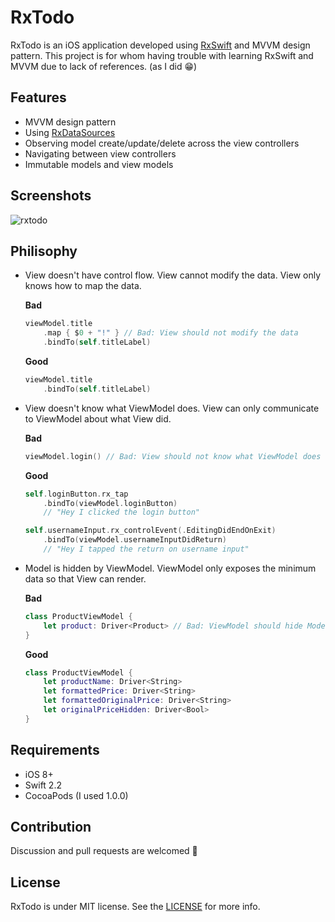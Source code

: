 RxTodo
======

RxTodo is an iOS application developed using [RxSwift](https://github.com/ReactiveX/RxSwift) and MVVM design pattern. This project is for whom having trouble with learning RxSwift and MVVM due to lack of references. (as I did 😁)


Features
--------

* MVVM design pattern
* Using [RxDataSources](https://github.com/RxSwiftCommunity/RxDataSources)
* Observing model create/update/delete across the view controllers
* Navigating between view controllers
* Immutable models and view models


Screenshots
-----------

![rxtodo](https://cloud.githubusercontent.com/assets/931655/16531082/eae3ead2-4005-11e6-8537-a6856d704d74.png)


Philisophy
----------

* View doesn't have control flow. View cannot modify the data. View only knows how to map the data.

    **Bad**

    ```swift
    viewModel.title
        .map { $0 + "!" } // Bad: View should not modify the data
        .bindTo(self.titleLabel)
    ```

    **Good**
    
    ```swift
    viewModel.title
        .bindTo(self.titleLabel)
    ```

* View doesn't know what ViewModel does. View can only communicate to ViewModel about what View did.

    **Bad**

    ```swift
    viewModel.login() // Bad: View should not know what ViewModel does (login)
    ```

    **Good**
    
    ```swift
    self.loginButton.rx_tap
        .bindTo(viewModel.loginButton)
        // "Hey I clicked the login button"

    self.usernameInput.rx_controlEvent(.EditingDidEndOnExit)
        .bindTo(viewModel.usernameInputDidReturn)
        // "Hey I tapped the return on username input"
    ```

* Model is hidden by ViewModel. ViewModel only exposes the minimum data so that View can render.

    **Bad**
    
    ```swift
    class ProductViewModel {
        let product: Driver<Product> // Bad: ViewModel should hide Model
    }
    ```

    **Good**
    
    ```swift
    class ProductViewModel {
        let productName: Driver<String>
        let formattedPrice: Driver<String>
        let formattedOriginalPrice: Driver<String>
        let originalPriceHidden: Driver<Bool>
    }
    ```


Requirements
------------

* iOS 8+
* Swift 2.2
* CocoaPods (I used 1.0.0)


Contribution
------------

Discussion and pull requests are welcomed 💖


License
-------

RxTodo is under MIT license. See the [LICENSE](LICENSE) for more info.

